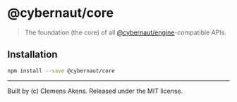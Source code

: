 # @cybernaut/core

> The foundation (the core) of all [@cybernaut/engine](https://github.com/clebert/cybernaut/tree/master/%40cybernaut/engine)-compatible APIs.

## Installation

```sh
npm install --save @cybernaut/core
```

---
Built by (c) Clemens Akens. Released under the MIT license.
